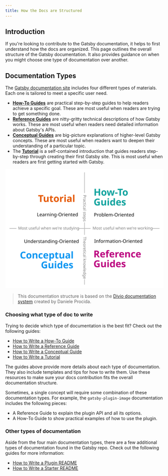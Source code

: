```yaml
---
title: How the Docs are Structured
---
```


## Introduction

If you're looking to contribute to the Gatsby documentation, it helps to first understand how the docs are organized. This page outlines the overall structure of the Gatsby documentation. It also provides guidance on when you might choose one type of documentation over another.

## Documentation Types

The [Gatsby documentation site](/docs) includes four different types of materials. Each one is tailored to meet a specific user need.

- [**How-To Guides**](/docs/how-to/) are practical step-by-step guides to help readers achieve a specific goal. These are most useful when readers are trying to get something done.
- [**Reference Guides**](/docs/reference/) are nitty-gritty technical descriptions of how Gatsby works. These are most useful when readers need detailed information about Gatsby's APIs.
- [**Conceptual Guides**](/docs/conceptual/) are big-picture explanations of higher-level Gatsby concepts. These are most useful when readers want to deepen their understanding of a particular topic.
- The [**Tutorial**](/docs/tutorial/) is a self-contained introduction that guides readers step-by-step through creating their first Gatsby site. This is most useful when readers are first getting started with Gatsby.

![Each of the four types of docs has a different intended audience. The Tutorial is for learning-oriented readers, who want practical steps to help when they're studying. How-To Guides are for problem-oriented readers, who want practical steps to help when they're working. Reference Guides are for information-oriented readers, who want theoretical knowledge to help when they're working. Conceptual Guides are for understanding-oriented readers, who want theoretical knowledge to help when they're studying.](./doc-type-quadrants.svg)

> This documentation structure is based on the [Divio documentation system](documentation.divio.com/) created by Daniele Procida.

### Choosing what type of doc to write

Trying to decide which type of documentation is the best fit? Check out the following guides:

- [How to Write a How-To Guide](/contributing/docs-contributions/how-to-write-a-how-to-guide/)
- [How to Write a Reference Guide](/contributing/docs-contributions/how-to-write-a-reference-guide/)
- [How to Write a Conceptual Guide](/contributing/docs-contributions/how-to-write-a-conceptual-guide/)
- [How to Write a Tutorial](/contributing/docs-contributions/how-to-write-a-tutorial)

The guides above provide more details about each type of documentation. They also include templates and tips for how to write them. Use these resources to make sure your docs contribution fits the overall documentation structure.

Sometimes, a single concept will require some combination of these documentation types. For example, the `gatsby-plugin-image` documentation includes the following pieces:

- A Reference Guide to explain the plugin API and all its options.
- A How-To Guide to show practical examples of how to use the plugin.

### Other types of documentation

Aside from the four main documentation types, there are a few additional types of documentation found in the Gatsby repo. Check out the following guides for more information:

- [How to Write a Plugin README](/contributing/docs-contributions/how-to-write-a-plugin-readme)
- [How to Write a Starter README](/contributing/docs-contributions/how-to-write-a-starter-readme)
